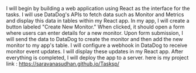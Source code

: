 I will begin by building a web application using React as the interface for the tasks.
I will use DataDog's APIs to fetch data such as Monitor and Metrics and display this data in tables within my React app.
In my app, I will create a button labeled "Create New Monitor." When clicked, it should open a form where users can enter details for a new monitor. Upon form submission, I will send the data to DataDog to create the monitor and then add the new monitor to my app's table.
I will configure a webhook in DataDog to receive monitor event updates. I will display these updates in my React app.
After everything is completed, I will deploy the app to a server.
here is my project link : https://saravanasudhan.github.io/Tasksp/
